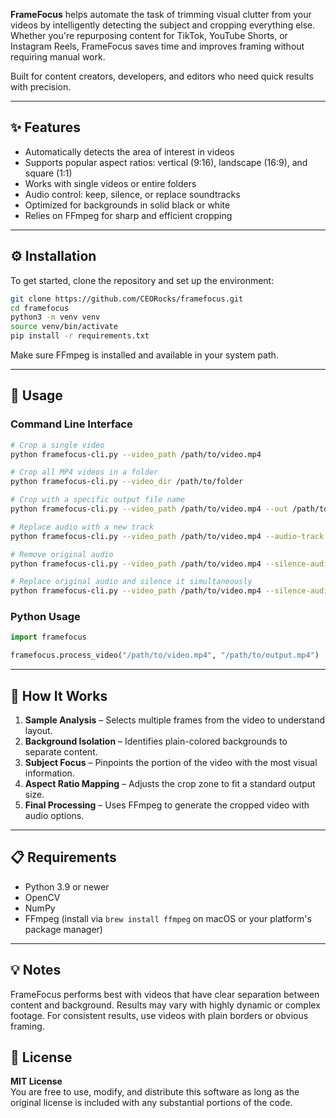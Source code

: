 **FrameFocus** helps automate the task of trimming visual clutter from your videos by intelligently detecting the subject and cropping everything else. Whether you're repurposing content for TikTok, YouTube Shorts, or Instagram Reels, FrameFocus saves time and improves framing without requiring manual work.

Built for content creators, developers, and editors who need quick results with precision.

---

## ✨ Features

- Automatically detects the area of interest in videos
- Supports popular aspect ratios: vertical (9:16), landscape (16:9), and square (1:1)
- Works with single videos or entire folders
- Audio control: keep, silence, or replace soundtracks
- Optimized for backgrounds in solid black or white
- Relies on FFmpeg for sharp and efficient cropping

---

## ⚙️ Installation

To get started, clone the repository and set up the environment:

```bash
git clone https://github.com/CEORocks/framefocus.git
cd framefocus
python3 -m venv venv
source venv/bin/activate
pip install -r requirements.txt
```

Make sure FFmpeg is installed and available in your system path.

---

## 🚀 Usage

### Command Line Interface

```bash
# Crop a single video
python framefocus-cli.py --video_path /path/to/video.mp4

# Crop all MP4 videos in a folder
python framefocus-cli.py --video_dir /path/to/folder

# Crop with a specific output file name
python framefocus-cli.py --video_path /path/to/video.mp4 --out /path/to/output.mp4

# Replace audio with a new track
python framefocus-cli.py --video_path /path/to/video.mp4 --audio-track /path/to/audio.mp3 --audio-volume 0.4

# Remove original audio
python framefocus-cli.py --video_path /path/to/video.mp4 --silence-audio

# Replace original audio and silence it simultaneously
python framefocus-cli.py --video_path /path/to/video.mp4 --silence-audio --audio-track /path/to/audio.mp3 --audio-volume 0.5
```

### Python Usage

```python
import framefocus

framefocus.process_video("/path/to/video.mp4", "/path/to/output.mp4")
```

---

## 🧠 How It Works

1. **Sample Analysis** – Selects multiple frames from the video to understand layout.
2. **Background Isolation** – Identifies plain-colored backgrounds to separate content.
3. **Subject Focus** – Pinpoints the portion of the video with the most visual information.
4. **Aspect Ratio Mapping** – Adjusts the crop zone to fit a standard output size.
5. **Final Processing** – Uses FFmpeg to generate the cropped video with audio options.

---

## 📋 Requirements

- Python 3.9 or newer
- OpenCV
- NumPy
- FFmpeg (install via `brew install ffmpeg` on macOS or your platform's package manager)

---

## 💡 Notes

FrameFocus performs best with videos that have clear separation between content and background. Results may vary with highly dynamic or complex footage. For consistent results, use videos with plain borders or obvious framing.


## 📄 License

**MIT License**  
You are free to use, modify, and distribute this software as long as the original license is included with any substantial portions of the code.

